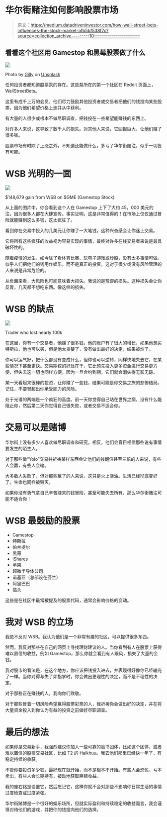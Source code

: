 # 华尔街赌注如何影响股票市场

> 原文：<https://medium.datadriveninvestor.com/how-wall-street-bets-influences-the-stock-market-afb5bf538f7c?source=collection_archive---------10----------------------->

## 看看这个社区用 Gamestop 和黑莓股票做了什么

![](img/28bd490bf6e52d6ba1e9b2a05633b0e6.png)

Photo by [Gilly](https://unsplash.com/@gillyberlin?utm_source=unsplash&utm_medium=referral&utm_content=creditCopyText) on [Unsplash](https://unsplash.com/s/photos/wall-street?utm_source=unsplash&utm_medium=referral&utm_content=creditCopyText)

任何投资者都知道股票泵的存在。这些泵所在的第一个社区在 Reddit 页面上，WallStreetBets。

这里有成千上万的会员，他们尽力鼓励其他投资者或交易者把他们的钱投向某些股票，因为他们希望价格上涨并从中获利。

有大量的人很少或根本不做尽职调查，把钱投在一些希望能赚钱的东西上。

对许多人来说，这导致了数千人的损失。对其他人来说，它回报巨大，让他们赚了很多钱。

股票市场有时除了上涨之外，不知道还能做什么，多亏了华尔街赌注，似乎一切皆有可能。

# WSB 光明的一面

![](img/c181d0e6e4c25c28bdabc9d9e959057e.png)

$148,679 gain from WSB on $GME (Gamestop Stock)

从上面的图片中，你会看到这个人在 Gamestop 上下了大约 45，000 美元的注，因为很多人都在大肆宣传。事实证明，这是非常值得的！在市场上仅仅通过冒险就能赚到这么多钱，这太疯狂了。

看到你在交易中投入的几美元让你赚了一大笔钱，这种兴奋感会让你迷上交易。

它将所有这些疯狂的收益视为容易实现的事情，最终对许多在线交易者来说是最具破坏性的。

随着疫情的发生，如今除了看体育比赛、玩电子游戏或炒股，没有太多事情可做。似乎人们把他们的钱用作娱乐，而不是真正的投资，这对于很少或没有风险管理的人来说是非常危险的。

从负面来看，大风险也可能意味着大损失。我说的是荒谬的损失。这种损失会让你反胃，几天都不想吃东西。像这样的损失。

# WSB 的缺点

![](img/8f99b708abacfa526562e3e2566a136f.png)

Trader who lost nearly 100k

在这里，你有一个交易者，他赚了很多钱，他的账户有了很大的增长，如果他想买特斯拉，他也可以买，但是他太贪婪了，没有做出最好的决定，结果被炒了。

你可以运气好，把什么都没有变成什么，但你也可以逆转，同样快地失去它，在某些情况下甚至更快。交易期权的好处在于，它比预先投入更多资金进行交易更方便，但失去这一切也同样方便，因为一旦合约到期，它们就会消失得无影无踪。

某一天看起来很棒的投资，让你赚了一些钱，结果可能是你交易之旅的悲惨结局。记住，不要冒超出你承受能力的风险。

处于光谱的两端是一个疯狂的高度。前一天你觉得自己站在世界之巅，没有什么能阻止你，然后第二天你觉得自己很失败，或者交易不适合你。

# 交易可以是赌博

华尔街上没有多少人喜欢做尽职调查和研究，相反，他们会盲目相信那些说有事情要发生的陌生人。

对于那些做“Yolo”交易并祈祷某样东西会让他们的钱翻倍甚至三倍的人来说，有些人会赢，有些人会输。

大多数人失败了，但对那些赢了的人来说，这只是火上浇油。生活已经彻底变好了。生命也同样被毁灭。

如果你没有勇气拿自己辛苦赚来的钱冒险，甚至可能失去所有，那么华尔街赌注可能不适合你！

# WSB 最鼓励的股票

*   Gamestop
*   特斯拉
*   帕兰提尔
*   黑莓
*   iShares
*   苹果
*   超微半导体公司
*   诺基亚（总部设在芬兰）
*   阿里巴巴
*   插头

这些是在社区中最常被提及的股票代码，通常会影响价格的变动。

# 我对 WSB 的立场

我绝不反对 WSB。我认为他们是一个非常有趣的社区，可以提供很多东西。

然而，我反对那些在自己的网页上寻找理财建议的人。当你看到有人在股票上获得难以置信的收益，例如 Gamestop，那么你就会看到有人跟风，损失了大量的金钱。

我对股市的看法是，在这个地方，你应该把钱投入进去，并表现得好像你已经输光了一样。当你对得与失了如指掌时，你会做出更理性的决定，而不是不理性的决定。

对于那些正在赚钱的人，我向你们致敬。

对于那些冒着一切风险希望赢得股票彩票的人，我祈祷你会做出好的决定，并在将大量资金投入到你认为有益的投资之前做好尽职调查。

# 最后的想法

如果你是交易新手，我强烈建议你加入一些可靠的脸书团体，比如这个团体，或者难以置信的股票交易社区，比如 T2 的 Haikhuu。我去他们那里已经快一年了，有稳定持续的收获。

不管你要投资多少钱，最好现在就开始，而不是根本不开始。有些人会恐慌，亏本卖出，有些人会长期持有，被动地获取巨额收益。

我的座右铭是设置它，然后忘记它，这样你就不会对那些不影响你日常生活的事情过度检查或过度紧张。

华尔街赌博是一个很好的娱乐场所，但就实际盈利和持续稳定的收益而言，我会谨慎对待他们的游戏，并把你的钱投向他们的选择。